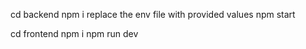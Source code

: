 <!-- backend -->
cd backend
npm i
replace the env file with provided values
npm start
<!-- front end -->
cd frontend
npm i
npm run dev